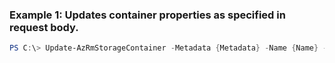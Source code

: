 
### Example 1: Updates container properties as specified in request body.
```powershell
PS C:\> Update-AzRmStorageContainer -Metadata {Metadata} -Name {Name} -PublicAccess {PublicAccess} -ResourceGroupName MyResourceGroup -StorageAccountName {StorageAccountName}


